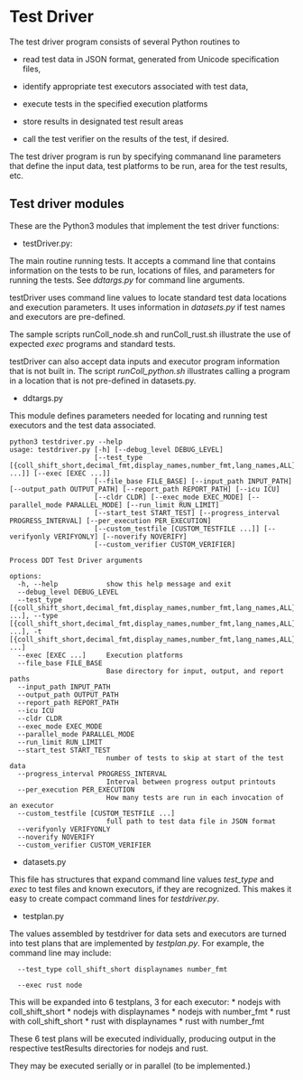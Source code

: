 # Test Driver

The test driver program consists of several Python routines to

* read test data in JSON format, generated from Unicode specification files,

* identify appropriate test executors associated with test data,
* execute tests in the specified execution platforms
* store results in designated test result areas
* call the test verifier on the results of the test, if desired.

The test driver program is run by specifying commanand line parameters that define the input data, test platforms to be run, area for the test results, etc.

## Test driver modules

These are the Python3 modules that implement the test driver functions:

* testDriver.py: 

The main routine running tests. It accepts a command line that contains information on the tests to be run, locations of files, and parameters for running the tests. See *ddtargs.py* for command line arguments.

testDriver uses command line values to locate standard test data locations and execution parameters. It uses information in *datasets.py* if test names and executors are pre-defined.

The sample scripts runColl_node.sh and runColl_rust.sh illustrate the use of expected *exec* programs and standard tests.

testDriver can also accept data inputs and executor program information that is not built in. The script *runColl_python.sh* illustrates calling a program in a location that is not pre-defined in datasets.py.

* ddtargs.py

This module defines parameters needed for locating and running test executors and the test data associated.

```
python3 testdriver.py --help
usage: testdriver.py [-h] [--debug_level DEBUG_LEVEL]
                     [--test_type [{coll_shift_short,decimal_fmt,display_names,number_fmt,lang_names,ALL} ...]] [--exec [EXEC ...]]
                     [--file_base FILE_BASE] [--input_path INPUT_PATH] [--output_path OUTPUT_PATH] [--report_path REPORT_PATH] [--icu ICU]
                     [--cldr CLDR] [--exec_mode EXEC_MODE] [--parallel_mode PARALLEL_MODE] [--run_limit RUN_LIMIT]
                     [--start_test START_TEST] [--progress_interval PROGRESS_INTERVAL] [--per_execution PER_EXECUTION]
                     [--custom_testfile [CUSTOM_TESTFILE ...]] [--verifyonly VERIFYONLY] [--noverify NOVERIFY]
                     [--custom_verifier CUSTOM_VERIFIER]

Process DDT Test Driver arguments

options:
  -h, --help            show this help message and exit
  --debug_level DEBUG_LEVEL
  --test_type [{coll_shift_short,decimal_fmt,display_names,number_fmt,lang_names,ALL} ...], --type [{coll_shift_short,decimal_fmt,display_names,number_fmt,lang_names,ALL} ...], -t [{coll_shift_short,decimal_fmt,display_names,number_fmt,lang_names,ALL} ...]
  --exec [EXEC ...]     Execution platforms
  --file_base FILE_BASE
                        Base directory for input, output, and report paths
  --input_path INPUT_PATH
  --output_path OUTPUT_PATH
  --report_path REPORT_PATH
  --icu ICU
  --cldr CLDR
  --exec_mode EXEC_MODE
  --parallel_mode PARALLEL_MODE
  --run_limit RUN_LIMIT
  --start_test START_TEST
                        number of tests to skip at start of the test data
  --progress_interval PROGRESS_INTERVAL
                        Interval between progress output printouts
  --per_execution PER_EXECUTION
                        How many tests are run in each invocation of an executor
  --custom_testfile [CUSTOM_TESTFILE ...]
                        full path to test data file in JSON format
  --verifyonly VERIFYONLY
  --noverify NOVERIFY
  --custom_verifier CUSTOM_VERIFIER
```

* datasets.py

This file has structures that expand command line values *test_type* and *exec* to test files and known executors, if they are recognized. This makes it easy to create compact command lines for *testdriver.py*.

* testplan.py

The values assembled by testdriver for data sets and executors are turned into test plans that are implemented by *testplan.py*. For example, the command line may include:

```
  --test_type coll_shift_short displaynames number_fmt
  
  --exec rust node
```
This will be expanded into 6 testplans, 3 for each executor:
    * nodejs with coll_shift_short
    * nodejs with displaynames
    * nodejs with number_fmt
    * rust with coll_shift_short
    * rust with displaynames
    * rust with number_fmt

These 6 test plans will be executed individually, producing output in the respective testResults directories for nodejs and rust.

They may be executed serially or in parallel (to be implemented.)
